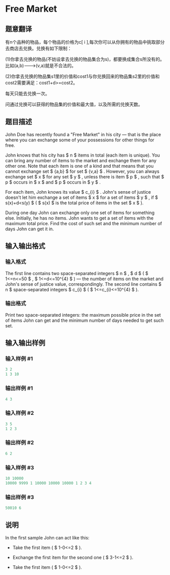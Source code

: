 # Free Market

## 题意翻译

有n个品种的物品，每个物品的价格为c[ i ],每次你可以从你拥有的物品中挑取部分去商店去兑换。兑换有如下限制：

(1)你拿去兑换的物品(不妨设拿去兑换的物品集合为s)，都要换成集合s所没有的。比如(a,b)--->(v,a)就是不合法的。

(2)你拿去兑换的物品集s1里的价值和cost1与你兑换回来的物品集s2里的价值和cost2需要满足：cost1+d>=cost2。

每天只能去兑换一次。

问通过兑换可以获得的物品集的价值和最大值，以及所需的兑换天数。

## 题目描述

John Doe has recently found a "Free Market" in his city — that is the place where you can exchange some of your possessions for other things for free.

John knows that his city has $ n $ items in total (each item is unique). You can bring any number of items to the market and exchange them for any other one. Note that each item is one of a kind and that means that you cannot exchange set $ {a,b} $ for set $ {v,a} $ . However, you can always exchange set $ x $ for any set $ y $ , unless there is item $ p $ , such that $ p $ occurs in $ x $ and $ p $ occurs in $ y $ .

For each item, John knows its value $ c_{i} $ . John's sense of justice doesn't let him exchange a set of items $ x $ for a set of items $ y $ , if $ s(x)+d&lt;s(y) $ ( $ s(x) $ is the total price of items in the set $ x $ ).

During one day John can exchange only one set of items for something else. Initially, he has no items. John wants to get a set of items with the maximum total price. Find the cost of such set and the minimum number of days John can get it in.

## 输入输出格式

### 输入格式

The first line contains two space-separated integers $ n $ , $ d $ ( $ 1<=n<=50 $ , $ 1<=d<=10^{4} $ ) — the number of items on the market and John's sense of justice value, correspondingly. The second line contains $ n $ space-separated integers $ c_{i} $ ( $ 1<=c_{i}<=10^{4} $ ).

### 输出格式

Print two space-separated integers: the maximum possible price in the set of items John can get and the minimum number of days needed to get such set.

## 输入输出样例

### 输入样例 #1

```cpp
3 2
1 3 10

```
### 输出样例 #1

```cpp
4 3

```
### 输入样例 #2

```cpp
3 5
1 2 3

```
### 输出样例 #2

```cpp
6 2

```
### 输入样例 #3

```cpp
10 10000
10000 9999 1 10000 10000 10000 1 2 3 4

```
### 输出样例 #3

```cpp
50010 6

```
## 说明

In the first sample John can act like this:

- Take the first item ( $ 1-0<=2 $ ).

- Exchange the first item for the second one ( $ 3-1<=2 $ ).

- Take the first item ( $ 1-0<=2 $ ).


